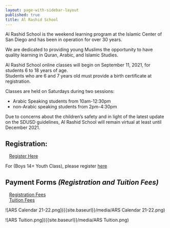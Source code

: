 ```yaml
---
layout: page-with-sidebar-layout
published: true
title: Al Rashid School
---
```

Al Rashid School is the weekend learning program at the Islamic Center of San Diego and has been in operation for over 30 years.

We are dedicated to providing young Muslims the opportunity to have quality learning in Quran, Arabic, and Islamic Studies.

Al Rashid School online classes will begin on September 11, 2021, for students 6 to 18 years of age.  
Students who are 6 and 7 years old must provide a birth certificate at registration.  

Classes are held on Saturdays during two sessions:  
- Arabic Speaking students from 10am-12:30pm  
- non-Arabic speaking students from 2pm-4:30pm

Due to concerns about the children’s safety and in light of the latest update on the SDUSD guidelines, Al Rashid School will remain virtual at least until December 2021.

## Registration: 
<div class="row pt-10 pb-2" >
  <div class="col-6 pb-3">
    <a class="btn btn-sm btn-success" href="https://docs.google.com/forms/d/e/1FAIpQLSdywww36QhNAfHkxe8K-z6RCTegDn0dLs3v1diQ4oGtATwAKA/formResponse" style="width: 100%;padding:12px;" target="_blank">Register Here</a>
  </div> 
</div>
 
 
For (Boys 14+ Youth Class), please register [here](https://docs.google.com/forms/d/1-twfnHQFi55cU4XgF2LAnDmHEwBGHD74f-_WkR67NWA)


## Payment Forms *(Registration and Tuition Fees)*

<div class="row pt-10 pb-2" >
 <div class="col-6 pb-3">
       <a class="btn btn-sm btn-success" href="https://goodbricks.org/cause/icsd.org/al-rashid-school-reg-2021-22" style="width: 100%;padding:12px;" target="_blank">Registration Fees</a>
  </div> 
  <div class="col-6 pb-3">
         <a class="btn btn-sm btn-success" href="https://goodbricks.org/cause/icsd.org/al-rashid-school-virtual-academy-2021-22" style="width: 100%;padding:12px;" target="_blank">Tuition Fees</a>
    </div> 
 </div>

![ARS Calendar 21-22.png]({{site.baseurl}}/media/ARS Calendar 21-22.png)

![ARS Tuition.png]({{site.baseurl}}/media/ARS Tuition.png)

